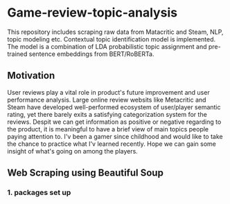 # Game-review-topic-analysis
This repository includes scraping raw data from Matacritic and Steam, NLP, topic modeling etc. Contextual topic identification model is implemented. The model is a combination of LDA probabilistic topic assignment and pre-trained sentence embeddings from BERT/RoBERTa.
## Motivation
User reviews play a vital role in product's future improvement and user performance analysis. Large online review websits like Metacritic and Steam have developed well-performed ecosystem of user/player semantic rating, yet there barely exits a satisfying categorization system for the reviews. Despit we can get information as positive or negative regarding to the product, it is meaningful to have a brief view of main topics people paying attention to. I'v been a gamer since childhood and would like to take the chance to practice what I'v learned recently. Hope we can gain some insight of what's going on among the players.
## Web Scraping using Beautiful Soup 
### 1. packages set up


